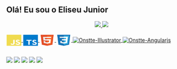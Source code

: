 ## Olá! Eu sou o Eliseu Junior
<div align="center">
  <a href="https://github.com/onstte">
  <img height="130em" src="https://github-readme-stats.vercel.app/api?username=onstte&show_icons=true&theme=midnight-purple&include_all_commits=true&count_private=true"/>
  <img height="130em" src="https://github-readme-stats.vercel.app/api/top-langs/?username=onstte&layout=compact&langs_count=7&theme=midnight-purple"/>
</div>
  
<div style="display: inline_block"><br>
  <img align="center" alt="Onstte-Js" height="30" width="40" src="https://raw.githubusercontent.com/devicons/devicon/master/icons/javascript/javascript-plain.svg">
  <img align="center" alt="Onstte-Ts" height="30" width="40" src="https://raw.githubusercontent.com/devicons/devicon/master/icons/typescript/typescript-plain.svg">
  <img align="center" alt="Onstte-HTML" height="30" width="40" src="https://raw.githubusercontent.com/devicons/devicon/master/icons/html5/html5-original.svg">
  <img align="center" alt="Onstte-CSS" height="30" width="40" src="https://raw.githubusercontent.com/devicons/devicon/master/icons/css3/css3-original.svg">
  <img align="center" alt="Onstte-Illustrator" height="30" width="40" <img src="https://cdn.jsdelivr.net/gh/devicons/devicon/icons/illustrator/illustrator-plain.svg" />
  <img align="center" alt="Onstte-Angularjs" height="30" width="40" <img src="https://cdn.jsdelivr.net/gh/devicons/devicon/icons/angularjs/angularjs-plain.svg" />

  ##

  <a href="https://instagram.com/eliseuu_junioor" target="_blank"><img src="https://img.shields.io/badge/-Instagram-%23E4405F?style=for-the-badge&logo=instagram&logoColor=white" target="_blank"></a>
     <a href="https://www.twitch.tv/reizoomtv" target="_blank"><img src="https://img.shields.io/badge/Twitch-9146FF?style=for-the-badge&logo=twitch&logoColor=white" target="_blank"></a>
 <a href="https://discord.gg/7BhCUcxt" target="_blank"><img src="https://img.shields.io/badge/Discord-7289DA?style=for-the-badge&logo=discord&logoColor=white" target="_blank"></a> 
  <a href = "mailto:reizoomtvy@gmail.com"><img src="https://img.shields.io/badge/-Gmail-%23333?style=for-the-badge&logo=gmail&logoColor=white" target="_blank"></a>
  <a href="https://www.linkedin.com/in/onstte/" target="_blank"><img src="https://img.shields.io/badge/-LinkedIn-%230077B5?style=for-the-badge&logo=linkedin&logoColor=white" target="_blank"></a> 

</div>
